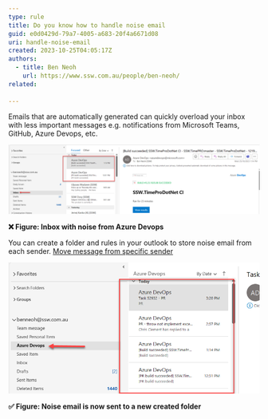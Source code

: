 ```yaml
---
type: rule
title: Do you know how to handle noise email
guid: e0d0429d-79a7-4005-a683-20f4a6671d08
uri: handle-noise-email
created: 2023-10-25T04:05:17Z
authors: 
  - title: Ben Neoh
    url: https://www.ssw.com.au/people/ben-neoh/
related:

---
```


<!--endintro-->

Emails that are automatically generated can quickly overload your inbox with less important messages e.g. notifications from Microsoft Teams, GitHub, Azure Devops, etc.

![Inbox with noise email](Inbox-with-noise-email.png)

**❌ Figure: Inbox with noise from Azure Devops**

You can create a folder and rules in your outlook to store noise email from each sender. [Move message from specific sender](https://support.microsoft.com/en-gb/office/always-move-messages-from-a-specific-sender-e28d03c0-077d-4366-a348-4536f0fc9008)

![Noise email in individual folder](Noise-email-in-individual-folder.png)

**✅ Figure: Noise email is now sent to a new created folder**

